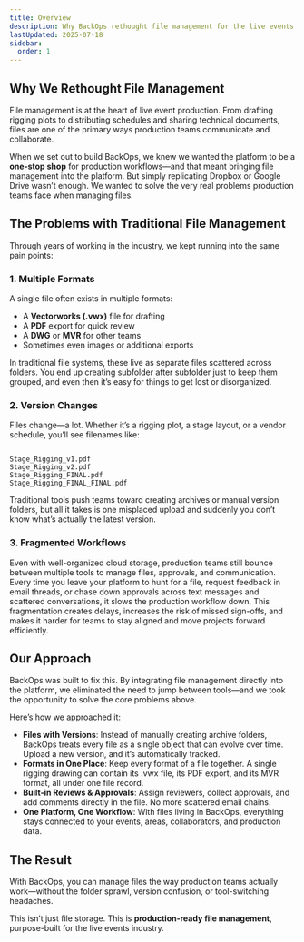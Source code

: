 ```yaml
---
title: Overview
description: Why BackOps rethought file management for the live events industry
lastUpdated: 2025-07-18
sidebar:
  order: 1
---
```


## Why We Rethought File Management

File management is at the heart of live event production. From drafting rigging plots to distributing schedules and sharing technical documents, files are one of the primary ways production teams communicate and collaborate.

When we set out to build BackOps, we knew we wanted the platform to be a **one-stop shop** for production workflows—and that meant bringing file management into the platform. But simply replicating Dropbox or Google Drive wasn’t enough. We wanted to solve the very real problems production teams face when managing files.

## The Problems with Traditional File Management

Through years of working in the industry, we kept running into the same pain points:

### 1. **Multiple Formats**

A single file often exists in multiple formats:

- A **Vectorworks (.vwx)** file for drafting
- A **PDF** export for quick review
- A **DWG** or **MVR** for other teams
- Sometimes even images or additional exports

In traditional file systems, these live as separate files scattered across folders. You end up creating subfolder after subfolder just to keep them grouped, and even then it’s easy for things to get lost or disorganized.

### 2. **Version Changes**

Files change—a lot. Whether it’s a rigging plot, a stage layout, or a vendor schedule, you’ll see filenames like:

```

Stage_Rigging_v1.pdf
Stage_Rigging_v2.pdf
Stage_Rigging_FINAL.pdf
Stage_Rigging_FINAL_FINAL.pdf

```

Traditional tools push teams toward creating archives or manual version folders, but all it takes is one misplaced upload and suddenly you don’t know what’s actually the latest version.

### 3. **Fragmented Workflows**

Even with well-organized cloud storage, production teams still bounce between multiple tools to manage files, approvals, and communication. Every time you leave your platform to hunt for a file, request feedback in email threads, or chase down approvals across text messages and scattered conversations, it slows the production workflow down. This fragmentation creates delays, increases the risk of missed sign-offs, and makes it harder for teams to stay aligned and move projects forward efficiently.

## Our Approach

BackOps was built to fix this. By integrating file management directly into the platform, we eliminated the need to jump between tools—and we took the opportunity to solve the core problems above.

Here’s how we approached it:

- **Files with Versions**: Instead of manually creating archive folders, BackOps treats every file as a single object that can evolve over time. Upload a new version, and it’s automatically tracked.
- **Formats in One Place**: Keep every format of a file together. A single rigging drawing can contain its .vwx file, its PDF export, and its MVR format, all under one file record.
- **Built-in Reviews & Approvals**: Assign reviewers, collect approvals, and add comments directly in the file. No more scattered email chains.
- **One Platform, One Workflow**: With files living in BackOps, everything stays connected to your events, areas, collaborators, and production data.

## The Result

With BackOps, you can manage files the way production teams actually work—without the folder sprawl, version confusion, or tool-switching headaches.

This isn’t just file storage. This is **production-ready file management**, purpose-built for the live events industry.
